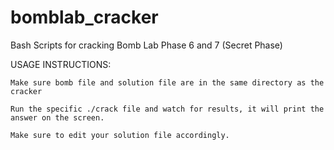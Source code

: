 # bomblab_cracker
Bash Scripts for cracking Bomb Lab Phase 6 and 7 (Secret Phase)


USAGE INSTRUCTIONS:

    Make sure bomb file and solution file are in the same directory as the cracker
    
    Run the specific ./crack file and watch for results, it will print the answer on the screen.
    
    Make sure to edit your solution file accordingly. 

